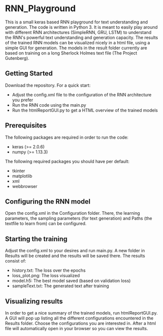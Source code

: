 # RNN_Playground

This is a small keras based RNN playground for text understanding and generation. The code is written in Python 3. It is meant to easily play around with different RNN architectures (SimpleRNN, GRU, LSTM) to understand the RNN's powerful text understanding and generation capacity. The results of the trained RNN models can be visualized nicely in a html file, using a simple GUI for generation.
The models in the result folder currently are based on training on a long Sherlock Holmes text file (The Project Gutenberg).

## Getting Started

Download the repository. 
For a quick start:
  - Adjust the config.xml file to the configuration of the RNN architecture you prefer
  - Run the RNN code using the main.py
  - Run the htmlReportGUI.py to get a HTML overview of the trained models
  
## Prerequisites

The following packages are required in order to run the code:
  - keras (>= 2.0.6)
  - numpy (>= 1.13.3)
  
 The following required packages you should have per default:
  - tkinter 
  - matplotlib
  - xml
  - webbrowser
  
## Configuring the RNN model

Open the config.xml in the Configuration folder. There, the learning parameters, the sampling parameters (for text generation) and Paths (the textfile to learn from) can be configured.

## Starting the training
Adjust the config.xml to your desires and run main.py. A new folder in Results will be created and the results will be saved there. The results consist of:
  - history.txt: The loss over the epochs
  - loss_plot.png: The loss visualized
  - model.h5: The best model saved (based on validation loss)
  - sampleText.txt: The generated text after training
  
## Visualizing results
In order to get a nice summary of the trained models, run htmlReportGUI.py. A GUI will pop up listing all the different configurations encountered in the Results folder. Choose the configurations you are interested in. After a html file will automatically open in your browser so you can view the results.
  
